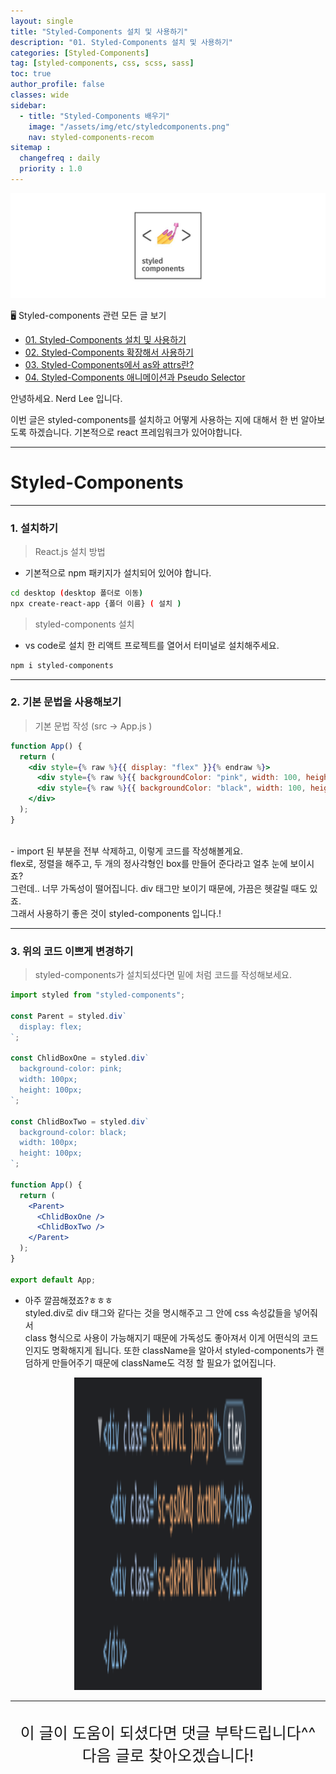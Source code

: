 ```yaml
---
layout: single
title: "Styled-Components 설치 및 사용하기"
description: "01. Styled-Components 설치 및 사용하기"
categories: [Styled-Components]
tag: [styled-components, css, scss, sass]
toc: true
author_profile: false
classes: wide
sidebar:
  - title: "Styled-Components 배우기"
    image: "/assets/img/etc/styledcomponents.png"
    nav: styled-components-recom
sitemap :
  changefreq : daily
  priority : 1.0
---
```


![](/assets/img/etc/styledcomponents.png)

🖥 Styled-components 관련 모든 글 보기

- [01. Styled-Components 설치 및 사용하기](/styled-components/0001/)
- [02. Styled-Components 확장해서 사용하기](/styled-components/0002/)
- [03. Styled-Components에서 as와 attrs란?](/styled-components/0003/)
- [04. Styled-Components 애니메이션과 Pseudo Selector](/styled-components/0004/)

안녕하세요. Nerd Lee 입니다.

이번 글은 styled-components를 설치하고 어떻게 사용하는 지에 대해서 한 번 알아보도록 하겠습니다.
기본적으로 react 프레임워크가 있어야합니다.

---

# Styled-Components

---

### 1. 설치하기

> React.js 설치 방법

- 기본적으로 npm 패키지가 설치되어 있어야 합니다.

```bash
cd desktop (desktop 폴더로 이동)
npx create-react-app {폴더 이름} ( 설치 )
```

> styled-components 설치

- vs code로 설치 한 리액트 프로젝트를 열어서 터미널로 설치해주세요.

```bash
npm i styled-components
```

---

### 2. 기본 문법을 사용해보기

> 기본 문법 작성 (src -> App.js )

```jsx
function App() {
  return (
    <div style={% raw %}{{ display: "flex" }}{% endraw %}>
      <div style={% raw %}{{ backgroundColor: "pink", width: 100, height: 100 }}{% endraw %}></div>
      <div style={% raw %}{{ backgroundColor: "black", width: 100, height: 100 }}{% endraw %}></div>
    </div>
  );
}
```

<br>
- import 된 부분을 전부 삭제하고, 이렇게 코드를 작성해볼게요.<br>
  flex로, 정렬을 해주고, 두 개의 정사각형인 box를 만들어 준다라고 얼추 눈에 보이시죠?<br>
  그런데.. 너무 가독성이 떨어집니다. div 태그만 보이기 때문에, 가끔은 헷갈릴 때도 있죠.<br>
  그래서 사용하기 좋은 것이 styled-components 입니다.!

---

### 3. 위의 코드 이쁘게 변경하기

> styled-components가 설치되셨다면 밑에 처럼 코드를 작성해보세요.

```jsx
import styled from "styled-components";

const Parent = styled.div`
  display: flex;
`;

const ChlidBoxOne = styled.div`
  background-color: pink;
  width: 100px;
  height: 100px;
`;

const ChlidBoxTwo = styled.div`
  background-color: black;
  width: 100px;
  height: 100px;
`;

function App() {
  return (
    <Parent>
      <ChlidBoxOne />
      <ChlidBoxTwo />
    </Parent>
  );
}

export default App;
```

- 아주 깔끔해졌죠?ㅎㅎㅎ<br>styled.div로 div 태그와 같다는 것을 명시해주고
  그 안에 css 속성값들을 넣어줘서<br>class 형식으로 사용이 가능해지기 때문에 가독성도 좋아져서 이게 어떤식의 코드인지도 명확해지게 됩니다.
  또한 className을 알아서 styled-components가 랜덤하게 만들어주기 때문에 className도 걱정 할 필요가 없어집니다.

<p align="center">
<img src="/images/2022-03-09/screenshot_1.png" width="300px" height="500px"/>
</p>

---

<br>

<div style="font-size:25px; text-align:center">
이 글이 도움이 되셨다면 댓글 부탁드립니다^^<br>
다음 글로 찾아오겠습니다!

</div>
